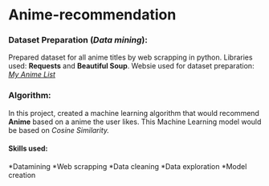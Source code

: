 # Anime-recommendation

### Dataset Preparation (*Data mining*):
Prepared dataset for all anime titles by web scrapping in python. Libraries used: **Requests** and **Beautiful Soup**. Websie used for dataset preparation: [*My Anime List*](https://myanimelist.net/)

### Algorithm:
In this project, created a machine learning algorithm that would recommend **Anime** based on a anime the user likes. This Machine Learning model would be based on *Cosine Similarity.*

#### Skills used: 
*Datamining
*Web scrapping
*Data cleaning
*Data exploration
*Model creation
